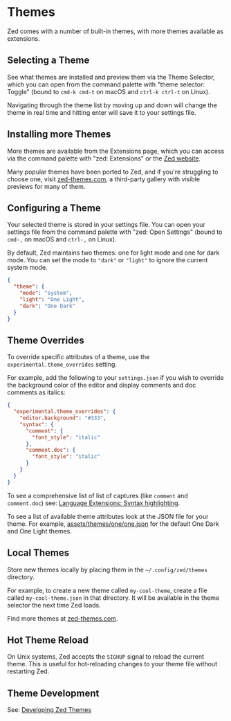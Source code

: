 # Themes

Zed comes with a number of built-in themes, with more themes available as extensions.

## Selecting a Theme

See what themes are installed and preview them via the Theme Selector, which you can open from the command palette with "theme selector: Toggle" (bound to `cmd-k cmd-t` on macOS and `ctrl-k ctrl-t` on Linux).

Navigating through the theme list by moving up and down will change the theme in real time and hitting enter will save it to your settings file.

## Installing more Themes

More themes are available from the Extensions page, which you can access via the command palette with "zed: Extensions" or the [Zed website](https://zed.dev/extensions).

Many popular themes have been ported to Zed, and if you're struggling to choose one, visit [zed-themes.com](https://zed-themes.com), a third-party gallery with visible previews for many of them.

## Configuring a Theme

Your selected theme is stored in your settings file. You can open your settings file from the command palette with "zed: Open Settings" (bound to `cmd-,` on macOS and `ctrl-,` on Linux).

By default, Zed maintains two themes: one for light mode and one for dark mode. You can set the mode to `"dark"` or `"light"` to ignore the current system mode.

```json
{
  "theme": {
    "mode": "system",
    "light": "One Light",
    "dark": "One Dark"
  }
}
```

## Theme Overrides

To override specific attributes of a theme, use the `experimental.theme_overrides` setting.

For example, add the following to your `settings.json` if you wish to override the background color of the editor and display comments and doc comments as italics:

```json
{
  "experimental.theme_overrides": {
    "editor.background": "#333",
    "syntax": {
      "comment": {
        "font_style": "italic"
      },
      "comment.doc": {
        "font_style": "italic"
      }
    }
  }
}
```

To see a comprehensive list of list of captures (like `comment` and `comment.doc`) see: [Language Extensions: Syntax highlighting](./extensions/languages.md#syntax-highlighting).

To see a list of available theme attributes look at the JSON file for your theme. For example, [assets/themes/one/one.json](https://github.com/zed-industries/zed/blob/main/assets/themes/one/one.json) for the default One Dark and One Light themes.

## Local Themes

Store new themes locally by placing them in the `~/.config/zed/themes` directory.

For example, to create a new theme called `my-cool-theme`, create a file called `my-cool-theme.json` in that directory. It will be available in the theme selector the next time Zed loads.

Find more themes at [zed-themes.com](https://zed-themes.com).

## Hot Theme Reload

On Unix systems, Zed accepts the `SIGHUP` signal to reload the current theme. This is useful for hot-reloading changes to your theme file without restarting Zed.

## Theme Development

See: [Developing Zed Themes](./extensions/themes.md)
